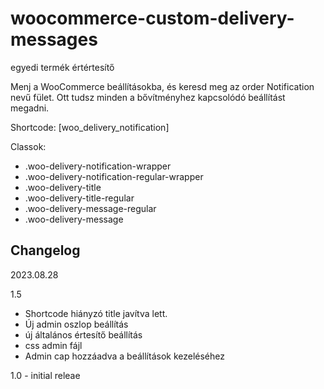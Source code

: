 # woocommerce-custom-delivery-messages
egyedi termék értértesítő 


Menj  a WooCommerce beállításokba, és keresd meg az order Notification nevű fület. Ott tudsz minden a bővítményhez kapcsolódó beállítást megadni.

Shortcode: [woo_delivery_notification]

Classok:

* .woo-delivery-notification-wrapper
* .woo-delivery-notification-regular-wrapper 
* .woo-delivery-title
* .woo-delivery-title-regular
* .woo-delivery-message-regular
* .woo-delivery-message


## Changelog 


2023.08.28 

1.5 

* Shortcode hiányzó title javítva lett.
* Új admin oszlop beállítás
* új általános értesítő beállítás
* css admin fájl
* Admin cap hozzáadva a beállítások kezeléséhez

1.0 - initial releae
